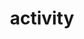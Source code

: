 ---
title: activity
lastmod: 2019-01-28
layout: activity
page_title: 活動概述
page_en_title: Activity
introduction: "
藝術中心希望透過各種層次的「藝術參與」，營造活潑的社區藝術生活。不管是由我們自行策劃，或與專業單位合作，都以創造藝術社群與清大的互動為主要目標。一方面，藝術中心策劃主辦精彩的藝術活動；另一方面，我們也在校園內參與改造許多藝術空間，如清大合勤廳、教育館藝術空間、陽光走廊、大禮堂等，鼓勵更多元的藝文管道，例如藝術性學生社團、商業團體、藝術基金會等類型的展演，也都能在校園蓬勃發展。"
block: 
    - title: 視覺藝術
      en_title: visual_art 
      image: https://i.imgur.com/iVCN2D1.png
      description: "
      ## 視覺藝術

      藝術中心目前展覽廳每年度約展出六大檔期，主要以臺灣中青輩藝術家的作品為主要目標，教育館後方的藝術工坊每年度也有數檔展覽， 特別鼓勵較無機會參與商業畫廊體系的藝術家參展。觀眾除了校內教職員生外，附近社區及市區也是主要的欣賞族群。藝術中心規劃每檔展覽（含邀請展與申請展） 展現多元形式與豐富的藝術內容，堅毅執著地介紹當代藝術深度內涵與視野，體現藝術真、善、美的一面，網頁載有展覽論述與相關資料， 期待呈現出藝術家與觀眾都具互動性與意義的視覺藝術文本。除了展覽廳與藝術工坊之外，校內其他展覽場地尚有陽光走廊，教育館一F空間與人文社會學院藝文空間。
      "
    - title: 音樂藝術
      en_title: music_art
      image: https://i.imgur.com/2JrFSjX.jpg
      description: "
      ## 音樂藝術

      音樂表演節目，以多元化為主，藝術中心為盡到在校園中藝術大使之角色，多方的介紹並邀請不同的演出團體至校園中演出，讓學生近距離就可欣賞到國際級與地方團體的種種表演。多年來，藝術中心所舉辦之音樂表演含括古典音樂，爵士音樂，國樂，流行創作音樂，電影配樂，民族風音樂等各類型音樂演出，並以自由入場形式讓學生，教職員以及新竹地區民眾們可以選擇喜愛的音樂會參加。
      "
    - title: 表演藝術
      en_title: performing_art
      image: https://i.imgur.com/st8lgY6.jpg
      description: "
      ## 表演藝術

      藝術中心表演藝術展演與學習，以專題方式企劃「workshop」、「示範演出」、「專題講座」三方向，兼具創意學習、專業知識、實驗精神，提供深入多元的藝術參與機會。以期開發表演藝術創作與應用的能力；展現表演藝術在劇場與各種場域演出的應用；連結表演藝術於生活。

      ### 1. Workshop：

      針對校內師生與教職員，企劃藝術教育推廣課程，例如：創意、肢體、聲音、現代舞、默劇、相聲、阿根廷探戈、音樂劇、編劇、排演、劇場技術與管理實務、燈光、音響…等主題，開設表演藝術相關工作坊訓練，每次招收 20 位學員，十周的訓練課程，另需參與正式展演呈現學習成果。

      ### 2. 表演藝術活動：

      1. 邀請優質表演藝術團隊蒞校示範演出，舉辦專題講座。

      2. 與國家兩廳院場館、台中歌劇院、衛武營國家藝術文化中心合作，安排師生聆賞國際表演團體演出、觀摩交流。"
    - title: 電影藝術
      en_title: film_art
      image: https://i.imgur.com/7aSiZFV.jpg
      description: "
      ## 電影藝術 ─ 夜貓子電影院

      夜貓子電影院自2006年成立之初，決定從作者論出發，按導演作品年表選映，呈現導演完整的創作脈絡；此外，亦策劃主題性影展與類型影展，包括科幻影展、林強電影配樂、黃文英影像美術特展等。平均一個月一檔專題影展，邀請導演蒞臨分享，以及舉辦影像創作工作坊。影展創辦已逾十年，我們所選映的電影大部分皆已購入圖書館館藏，藉由影展的推介與館藏資料庫，培養觀眾的觀影品味，推動電影藝術。

      - 部落格：[https://nightcats.blogspot.tw/](https://nightcats.blogspot.tw/)

      - 粉絲團：[https://www.facebook.com/NTHUNIGHTCATS/](https://www.facebook.com/NTHUNIGHTCATS/)"
---